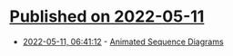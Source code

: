 # [Published on 2022-05-11](index.md)

* [2022-05-11, 06:41:12](https://news.ycombinator.com/item?id=31336535) - [Animated Sequence Diagrams](https://observablehq.com/@tomlarkworthy/animated-sequence-diagrams)
